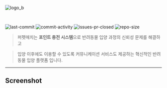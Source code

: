 ![logo_b](https://user-images.githubusercontent.com/54442420/98690859-c1593f80-23b0-11eb-90f0-362c098a9204.png)

<br />

![last-commit](https://img.shields.io/github/last-commit/bassyu/perpet-match-front)
![commit-activity](https://img.shields.io/github/commit-activity/m/bassyu/perpet-match-front)
![issues-pr-closed](https://img.shields.io/github/issues-pr-closed/bassyu/perpet-match-front)
![repo-size](https://img.shields.io/github/repo-size/bassyu/perpet-match-front)

> 퍼펫매치는 **포인트 충전 시스템**으로 반려동물 입양 과정의 신뢰성 문제를 해결하고

> 입양 이후에도 이용할 수 있도록 커뮤니케이션 서비스도 제공하는 혁신적인 반려동물 입양 플랫폼 입니다.

---

## Screenshot

